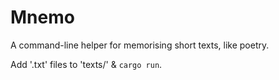 # Mnemo

A command-line helper for memorising short texts, like poetry.

Add '.txt' files to 'texts/' & `cargo run`.


